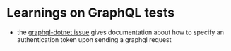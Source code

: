 # Learnings on GraphQL tests

* the [graphql-dotnet issue](https://github.com/graphql-dotnet/graphql-client/issues/32) gives documentation about how to specify an authentication token upon sending a graphql request
